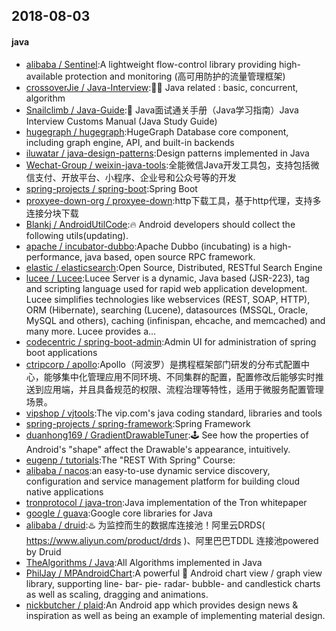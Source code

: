 ## 2018-08-03

#### java
* [alibaba / Sentinel](https://github.com/alibaba/Sentinel):A lightweight flow-control library providing high-available protection and monitoring (高可用防护的流量管理框架)
* [crossoverJie / Java-Interview](https://github.com/crossoverJie/Java-Interview):👨‍🎓 Java related : basic, concurrent, algorithm
* [Snailclimb / Java-Guide](https://github.com/Snailclimb/Java-Guide):📖 Java面试通关手册（Java学习指南）Java Interview Customs Manual (Java Study Guide)
* [hugegraph / hugegraph](https://github.com/hugegraph/hugegraph):HugeGraph Database core component, including graph engine, API, and built-in backends
* [iluwatar / java-design-patterns](https://github.com/iluwatar/java-design-patterns):Design patterns implemented in Java
* [Wechat-Group / weixin-java-tools](https://github.com/Wechat-Group/weixin-java-tools):全能微信Java开发工具包，支持包括微信支付、开放平台、小程序、企业号和公众号等的开发
* [spring-projects / spring-boot](https://github.com/spring-projects/spring-boot):Spring Boot
* [proxyee-down-org / proxyee-down](https://github.com/proxyee-down-org/proxyee-down):http下载工具，基于http代理，支持多连接分块下载
* [Blankj / AndroidUtilCode](https://github.com/Blankj/AndroidUtilCode):🔥 Android developers should collect the following utils(updating).
* [apache / incubator-dubbo](https://github.com/apache/incubator-dubbo):Apache Dubbo (incubating) is a high-performance, java based, open source RPC framework.
* [elastic / elasticsearch](https://github.com/elastic/elasticsearch):Open Source, Distributed, RESTful Search Engine
* [lucee / Lucee](https://github.com/lucee/Lucee):Lucee Server is a dynamic, Java based (JSR-223), tag and scripting language used for rapid web application development. Lucee simplifies technologies like webservices (REST, SOAP, HTTP), ORM (Hibernate), searching (Lucene), datasources (MSSQL, Oracle, MySQL and others), caching (infinispan, ehcache, and memcached) and many more. Lucee provides a…
* [codecentric / spring-boot-admin](https://github.com/codecentric/spring-boot-admin):Admin UI for administration of spring boot applications
* [ctripcorp / apollo](https://github.com/ctripcorp/apollo):Apollo（阿波罗）是携程框架部门研发的分布式配置中心，能够集中化管理应用不同环境、不同集群的配置，配置修改后能够实时推送到应用端，并且具备规范的权限、流程治理等特性，适用于微服务配置管理场景。
* [vipshop / vjtools](https://github.com/vipshop/vjtools):The vip.com's java coding standard, libraries and tools
* [spring-projects / spring-framework](https://github.com/spring-projects/spring-framework):Spring Framework
* [duanhong169 / GradientDrawableTuner](https://github.com/duanhong169/GradientDrawableTuner):🕹️ See how the properties of Android's "shape" affect the Drawable's appearance, intuitively.
* [eugenp / tutorials](https://github.com/eugenp/tutorials):The "REST With Spring" Course:
* [alibaba / nacos](https://github.com/alibaba/nacos):an easy-to-use dynamic service discovery, configuration and service management platform for building cloud native applications
* [tronprotocol / java-tron](https://github.com/tronprotocol/java-tron):Java implementation of the Tron whitepaper
* [google / guava](https://github.com/google/guava):Google core libraries for Java
* [alibaba / druid](https://github.com/alibaba/druid):♨️ 为监控而生的数据库连接池！阿里云DRDS( https://www.aliyun.com/product/drds )、阿里巴巴TDDL 连接池powered by Druid
* [TheAlgorithms / Java](https://github.com/TheAlgorithms/Java):All Algorithms implemented in Java
* [PhilJay / MPAndroidChart](https://github.com/PhilJay/MPAndroidChart):A powerful 🚀 Android chart view / graph view library, supporting line- bar- pie- radar- bubble- and candlestick charts as well as scaling, dragging and animations.
* [nickbutcher / plaid](https://github.com/nickbutcher/plaid):An Android app which provides design news & inspiration as well as being an example of implementing material design.
